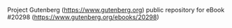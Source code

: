 Project Gutenberg (https://www.gutenberg.org) public repository for eBook #20298 (https://www.gutenberg.org/ebooks/20298)

